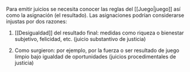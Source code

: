 
Para emitir juicios se necesita conocer las reglas del [[Juego|juego]] así como la asignación (el resultado). Las asignaciones podrían considerarse injustas por dos razones: 

1. [[Desigualdad]] del resultado final: medidas como riqueza o bienestar subjetivo, felicidad, etc. (juicio substantivo de justicia)

2. Como surgieron: por ejemplo, por la fuerza o ser resultado de juego limpio bajo igualdad de oportunidades (juicios procedimentales de justicia)